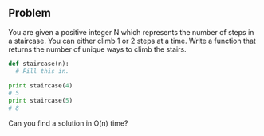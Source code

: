 ## Problem

You are given a positive integer N which represents the number of steps in a staircase. You can either climb 1 or 2 steps at a time. Write a function that returns the number of unique ways to climb the stairs.

```python
def staircase(n):
  # Fill this in.
  
print staircase(4)
# 5
print staircase(5)
# 8
```

Can you find a solution in O(n) time?